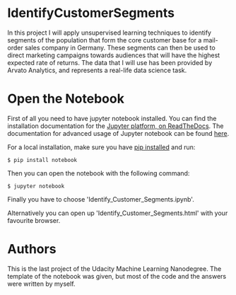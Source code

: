 # IdentifyCustomerSegments
In this project I will apply unsupervised learning techniques to identify segments of the population that form the core customer base for a mail-order sales company in Germany. 
These segments can then be used to direct marketing campaigns towards audiences that will have the highest expected rate of returns. 
The data that I will use has been provided by Arvato Analytics, and represents a real-life data science task.

# Open the Notebook
First of all you need to have jupyter notebook installed.
You can find the installation documentation for the
[Jupyter platform, on ReadTheDocs](https://jupyter.readthedocs.io/en/latest/install.html).
The documentation for advanced usage of Jupyter notebook can be found
[here](https://jupyter-notebook.readthedocs.io/en/latest/).

For a local installation, make sure you have
[pip installed](https://pip.readthedocs.io/en/stable/installing/) and run:

    $ pip install notebook

Then you can open the notebook with the following command:

    $ jupyter notebook
Finally you have to choose 'Identify_Customer_Segments.ipynb'.

Alternatively you can open up 'Identify_Customer_Segments.html' with your favourite browser. 

# Authors
This is the last project of the Udacity Machine Learning Nanodegree. 
The template of the notebook was given, but most of the code and the answers were written by myself. 
